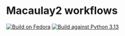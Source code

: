 # Macaulay2 workflows

[![Build on Fedora](https://github.com/d-torrance/M2-workflows/actions/workflows/fedora.yml/badge.svg)](https://github.com/d-torrance/M2-workflows/actions/workflows/fedora.yml)
[![Build against Python 3.13](https://github.com/d-torrance/M2-workflows/actions/workflows/python.yml/badge.svg)](https://github.com/d-torrance/M2-workflows/actions/workflows/python.yml)
